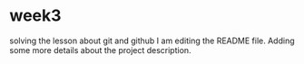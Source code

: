# week3
solving the lesson about git and github 
I am editing the README file. Adding some more details about the project description.
